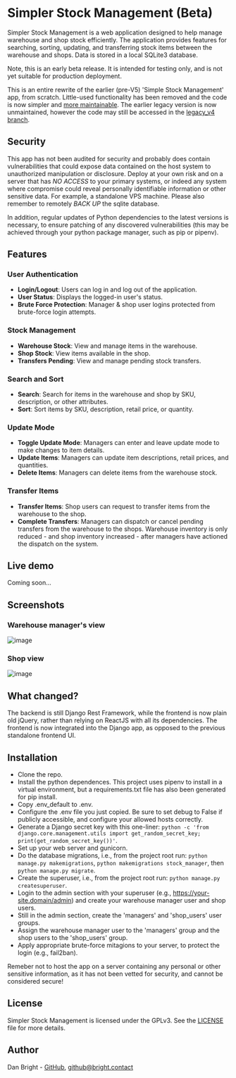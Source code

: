 # Simpler Stock Management (Beta)

Simpler Stock Management is a web application designed to help manage warehouse and shop stock efficiently. The application provides features for searching, sorting, updating, and transferring stock items between the warehouse and shops. Data is stored in a local SQLite3 database.

Note, this is an early beta release. It is intended for testing only, and is not yet suitable for production deployment.

This is an entire rewrite of the earlier (pre-V5) 'Simple Stock Management' app, from scratch. Little-used functionality has been removed and the code is now simpler and [more maintainable](#what-changed). The earlier legacy version is now unmaintained, however the code may still be accessed in the [legacy_v4 branch](https://github.com/consciousuniverse/simple-stock-management/tree/legacy_v4).

## Security

This app has not been audited for security and probably does contain vulnerabilities that could expose data contained on the host system to unauthorized manipulation or disclosure. 
Deploy at your own risk and on a server that has *NO ACCESS* to your primary systems, or indeed any system where compromise could reveal personally identifiable information or other sensitive data. For example, a standalone VPS machine. Please also remember to remotely *BACK UP* the sqlite database.

In addition, regular updates of Python dependencies to the latest versions is necessary, to ensure patching of any discovered vulnerabilities (this may be achieved through your python package manager, such as pip or pipenv).

## Features

### User Authentication
- **Login/Logout**: Users can log in and log out of the application.
- **User Status**: Displays the logged-in user's status.
- **Brute Force Protection**: Manager & shop user logins protected from brute-force login attempts.

### Stock Management
- **Warehouse Stock**: View and manage items in the warehouse.
- **Shop Stock**: View items available in the shop.
- **Transfers Pending**: View and manage pending stock transfers.

### Search and Sort
- **Search**: Search for items in the warehouse and shop by SKU, description, or other attributes.
- **Sort**: Sort items by SKU, description, retail price, or quantity.

### Update Mode
- **Toggle Update Mode**: Managers can enter and leave update mode to make changes to item details.
- **Update Items**: Managers can update item descriptions, retail prices, and quantities.
- **Delete Items**: Managers can delete items from the warehouse stock.

### Transfer Items
- **Transfer Items**: Shop users can request to transfer items from the warehouse to the shop.
- **Complete Transfers**: Managers can dispatch or cancel pending transfers from the warehouse to the shops. Warehouse inventory is only reduced - and shop inventory increased - after managers have actioned the dispatch on the system.

## Live demo

Coming soon...

## Screenshots

### Warehouse manager's view
![image](https://github.com/user-attachments/assets/6fdf98ef-eee9-434b-84a9-a07df88dd34b)


### Shop view
![image](https://github.com/user-attachments/assets/27f0481b-a14f-45ac-9bb0-b5f304df28d9)


## What changed?

The backend is still Django Rest Framework, while the frontend is now plain old jQuery, rather than relying on ReactJS with all its dependencies. The frontend is now integrated into the Django app, as opposed to the previous standalone frontend UI.

## Installation

- Clone the repo.
- Install the python dependences. This project uses pipenv to install in a virtual environment, but a requirements.txt file has also been generated for pip install.
- Copy .env_default to .env.
- Configure the .env file you just copied. Be sure to set debug to False if publicly accessible, and configure your allowed hosts correctly.
- Generate a Django secret key with this one-liner: `python -c 'from django.core.management.utils import get_random_secret_key; print(get_random_secret_key())'`.
- Set up your web server and gunicorn.
- Do the database migrations, i.e., from the project root run: `python manage.py makemigrations`, `python makemigrations stock_manager`,  then `python manage.py migrate`.
- Create the superuser, i.e., from the project root run: `python manage.py createsuperuser`.
- Login to the admin section with your superuser (e.g., https://your-site.domain/admin) and create your warehouse manager user and shop users.
- Still in the admin section, create the 'managers' and 'shop_users' user groups.
- Assign the warehouse manager user to the 'managers' group and the shop users to the 'shop_users' group.
- Apply appropriate brute-force mitagions to your server, to protect the login (e.g., fail2ban).

Remeber not to host the app on a server containing any personal or other sensitive information, as it has not been vetted for security, and cannot be considered secure!

## License

Simpler Stock Management is licensed under the GPLv3. See the [LICENSE](LICENSE) file for more details.

## Author

Dan Bright - [GitHub](https://github.com/consciousuniverse), github@bright.contact

